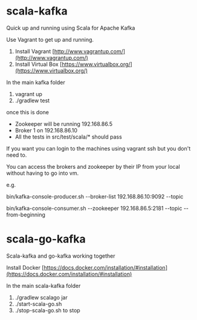 scala-kafka
===========

Quick up and running using Scala for Apache Kafka

Use Vagrant to get up and running.

1) Install Vagrant [http://www.vagrantup.com/](http://www.vagrantup.com/)  
2) Install Virtual Box [https://www.virtualbox.org/](https://www.virtualbox.org/)  

In the main kafka folder  

1) vagrant up  
2) ./gradlew test

once this is done 
* Zookeeper will be running 192.168.86.5
* Broker 1 on 192.168.86.10
* All the tests in src/test/scala/* should pass  

If you want you can login to the machines using vagrant ssh <machineName> but you don't need to.

You can access the brokers and zookeeper by their IP from your local without having to go into vm.

e.g.

bin/kafka-console-producer.sh --broker-list 192.168.86.10:9092 --topic <get his from the random topic created in test>

bin/kafka-console-consumer.sh --zookeeper 192.168.86.5:2181 --topic <get his from the random topic created in test> --from-beginning

scala-go-kafka
===========

Scala-kafka and go-kafka working together

Install Docker [https://docs.docker.com/installation/#installation](https://docs.docker.com/installation/#installation)  

In the main scala-kafka folder  

1) ./gradlew scalago jar    
2) ./start-scala-go.sh
3) ./stop-scala-go.sh to stop